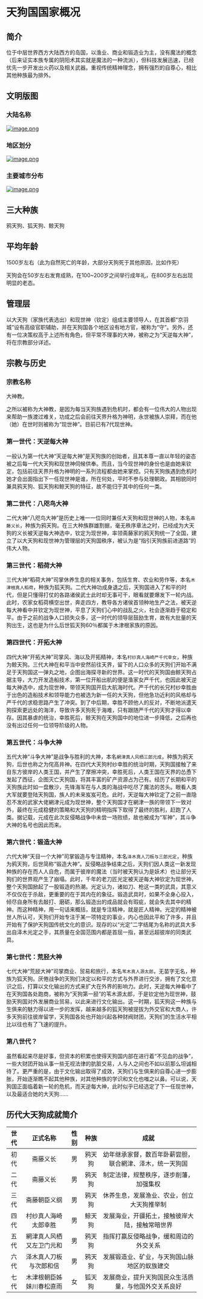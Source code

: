 # 天狗国国家概况

## 简介

位于中层世界西方大陆西方的岛国，以渔业、商业和锻造业为主，没有魔法的概念（后来证实本族专属的阴阳术其实就是魔法的一种流派），但科技发展迅速，已经优先一步开发出火药以及相关武器。重视传统精神理念，拥有强烈的自尊心，相比其他种族最为排外。

## 文明版图

### 大陆名称
[![image.png](https://i.postimg.cc/0QWwkbY7/image.png)](https://postimg.cc/HcMx3WPL)

### 地区划分
[![image.png](https://i.postimg.cc/xdBwWP7m/image.png)](https://postimg.cc/SX719cmQ)

### 主要城市分布
[![image.png](https://i.postimg.cc/DfSgWTS7/image.png)](https://postimg.cc/rzLWb7GH)

## 三大种族

鸦天狗、狐天狗、鲸天狗

## 平均年龄

1500岁左右（此为自然死亡的年龄，大部分天狗死于其他原因，比如作死）

天狗会在50岁左右发育成熟，在100~200岁之间举行成年礼，在800岁左右出现明显的老态。

## 管理层

以大天狗（家族代表选出）和现世神（钦定）组成主要领导人，在其首都“京羽城”设有高级官职辅助，并在天狗国各个地区设有地方官，被称为“守”。另外，还有一位决策权高于上述所有角色，但平常不理事的大神，被称之为“天逆每大神”，将在宗教部分详述。

## 宗教与历史

### 宗教名称

大神教。

之所以被称为大神教，是因为每当天狗族遇到危机时，都会有一位伟大的人物出现来帮助一族渡过难关，功成之后会前往天界升格为神明，永世被族人崇拜，而在他（她）在世时则被称为“现世神”。目前已有7代现世神。

### 第一世代：天逆每大神

一般认为第一代大神“天逆每大神”是天狗族的创始者，且其本尊一直以年轻的姿态被之后每一代大天狗和现世神伺候供奉。而且，当今现世神的身份也是由她来钦定，包括前往天界升格为神明的一系列流程都由她来掌控。只有天狗族遇到危机时她才会出面指出下一任现世神是谁，所在何处，平时不参与处理朝政。其相貌同时兼具鸦天狗、狐天狗和鲸天狗的特征，故不能归于其中的任何一类。

### 第二世代：八咫鸟大神

二代大神“八咫鸟大神”是历史上唯一一位同时兼任大天狗和现世神的人物，本名`斋藤义长`，种族为鸦天狗。在三大种族群雄割据，毫无秩序章法之时，已经成为大天狗的义长被天逆每大神选中，钦定为现世神，率领斋藤家的鸦天狗统一了全国，建立了以大天狗和现世神为管理层的天狗国秩序，被认为是“指引天狗族前进道路”的伟大人物。

### 第三世代：稻荷大神

三代大神“稻荷大神”司掌休养生息的相关事务，包括生育、农业和劳作等，本名`木津根真人稻荷`，种族为狐天狗。二代大神功成身退之后，天狗国进入了和平的时代，但是只懂得打仗的各路诸侯武士此时却无事可干，眼看就要爆发下一轮内战。此时，农家女稻荷横空出世，奔走四方，教导各方诸侯首领种地生产之法，被天逆每大神看中并钦定为现世神，平息了天狗们心中的战乱之火，社会逐渐趋于稳定和平。由于之前的战争人口损失众多，这一时代的领导层鼓励生育，故有大批量的天狗出生，这也是为什么后世狐天狗60％都属于木津根家族的原因。

### 第四世代：开拓大神

四代大神“开拓大神”司掌风、海以及开拓精神，本名`村纱真人海崎严千代幸女`，种族为鲸天狗。三代大神在和平当中安然前往天界，留下的人口众多的天狗们开始不满足于天狗国这一弹丸之地，企图出海探寻新的世界。这一时代的天狗国由鲸天狗占据主导，大力开发造船技术，第一位开船出航的便是渔家女严千代，也因此被天逆每大神选中，成为现世神，带领天狗国开启大航海时代。严千代的长兄村纱幸胜由于出色的造船技术和领导能力也被选为新一任的大天狗，但他急功近利的风格却与严千代的求稳思路产生了冲突。到了中后期，幸胜不顾他人的反对，不断地派遣天狗探索更远处的海洋，导致许多天狗死于海难，只有跟随严千代的天狗才得以幸存。因其暴虐的统治，幸胜死后，鲸天狗在天狗国中的地位进一步降低，之后再也没有出过任何一位领导阶级的人物。

### 第五世代：斗争大神

五代大神“斗争大神”是战争与胜利的大神，本名`網津真人风栖三郎元成`，种族为鸦天狗，后世也称之为侘高井神。在四代大天狗村纱幸胜的统治时期，天狗国接触了来自东方彼岸的人类王国，并产生了摩擦冲突，幸胜死后，人类王国在天界的怂恿下发起了西征，企图灭亡天狗国，将其丰富的矿产资源占为己有。经历了长期和平的天狗族此时如一盘散沙，先锋海军在与人类的海战中吃尽了魔法的苦头。眼看人类大军就要登陆天狗国，族人的未来岌岌可危。此时，天逆每大神钦定了之前一直隐忍不发的武家大佬網津元成为现世神，整个天狗国才在網津一族的带领下一致对外，最终在元成稳健的策略和大天狗的精明指挥下取得了最终的胜利，赶跑了人类。据记载，元成在此次反侵略战争中未尝一场败绩，故也被成为“军神”，其斗争大神的名号也因此而来。

### 第六世代：锻造大神

六代大神“天目一个大神”司掌锻造与专注精神，本名`泽木真人刀板与三郎光定`，种族为鸦天狗，后世简称“锻造大神”。反侵略战争结束之后，天狗们因人类这一新发现种族的存在而人人自危，而属于彼岸的魔法（当时被天狗认为是妖术）也让部分天狗们的世界观产生了崩塌。此时，千年的老刀匠光定被天逆每大神钦定为现世神，整个天狗国掀起了一股锻造的热潮。光定认为，诸如刀、枪这一类的武具，其意义不仅仅在于杀敌，更重要的在于其内在的象征。锻造武具时，如果不全身心投入，倾尽自身所有去敲打、磨砺，那么锻造出的成品就会有瑕疵，就会失去其中的精神。而这种精神，用一句话来概括，就是专注精神，就是匠人精神。光定的精神被世人所认可，天狗们开始专注于某一项特定的事业，内心也因此平和了许多，并且开始有了保护天狗国传统文化的意识。现存的以“光定”二字结尾为名称的武具大多出自泽木光定之手，其质量在全国范围内都是首屈一指，甚至远超彼岸的同类武具。

### 第七世代：荒胫大神

七代大神“荒胫大神”司掌商业、贸易和旅行，本名`苇木真人源太郎`，无苗字无名，种族为狐天狗。厌倦战争的天狗们决定以和平的方式与外界进行交涉，拥有了文化意识之后，打算以文化输出的方式来扩大在外界的影响力。此时，天逆每大神看中了在天狗国各处跑商，被称为“天狗第一胫”的苇木源太郎，于是钦定他为现世神，鼓励天狗国对外发展商业贸易，以此来进行文化输出。这一时期，狐天狗这一种族与生俱来的魅力得以进一步的发挥，越来越多的狐天狗被提拔为外交官和大商人，许多天狗前往彼岸留学，天狗国各处也开始兴起各种财阀财团，天狗们的生活水平相比以往也有了飞速的提升。

### 第八世代？

虽然看起来尽是好事，但资本的积累也使得天狗国内部在进行着“不见血的战争”，一些大财团开始从事一些无视法律的肮脏交易，人与人之间也不如以前那么坦诚相待了。更严重的是，由于文化输出取得了成效，天狗们与生俱来的自尊心进一步膨胀，开始逐渐瞧不起其他种族，对其他种族的学识和文化也嗤之以鼻。可以说，天狗国正面临着新一轮的危机，而天逆每大神，此时似乎已经选定了下一任现世神，以及最适合她的大天狗……

## 历代大天狗成就简介

世代|正式名称|性别|种族|成就
:--:|:--:|:--:|:--:|:--:
初代|斋藤义长|男|鸦天狗|幼年继承家督，数百年卧薪尝胆，联合網津、泽木，统一天狗国
二代|斋藤义长|男|鸦天狗|制定法律，规整秩序，逐步削藩，加强集权
三代|斋藤朝臣义纲|男|鸦天狗|休养生息，发展渔业、农业，创立大天狗推举制
四代|村纱真人海崎太郎幸胜|男|鲸天狗|发展海业，开疆拓土，接触彼岸大陆，接触常暗世界
五代|網津真人风栖又左卫门元和|男|鸦天狗|指挥打赢反侵略战争，缓和周边的外交关系
六代|泽木真人刀板与次郎和信|男|鸦天狗|发展锻造业、矿业，与天狗国山脉地区的蚁族建交
七代|木津根朝臣姊妹川春松直雨|女|狐天狗|发展商业，提升天狗国民众生活质量，与他国外交关系良好



